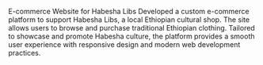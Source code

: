E-commerce Website for Habesha Libs
Developed a custom e-commerce platform to support Habesha Libs, a local Ethiopian cultural shop. 
The site allows users to browse and purchase traditional Ethiopian clothing. Tailored
to showcase and promote Habesha culture, the platform provides a smooth user experience with responsive design
and modern web development practices.


